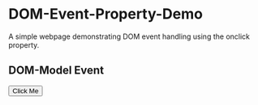 # DOM-Event-Property-Demo
A simple webpage demonstrating DOM event handling using the onclick property.
<!DOCTYPE html>
<html lang="en">
<head>
    <meta charset="UTF-8">
    <meta name="viewport" content="width=device-width, initial-scale=1.0">
    <title>Document</title>
</head>
<body>
    <h2>DOM-Model Event </h2>
    <button id="btn">Click Me</button>
    <p id="msg" class="out"></p>
    <script>
        document.getElementById("btn").onclick = function() {
            document.getElementById("msg").innerText =
            "Handled with DOM property";
        };
    </script>
</body>
</html>

